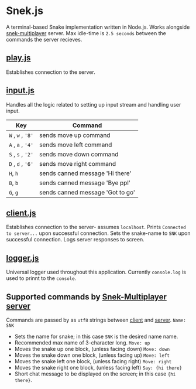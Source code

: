 # Snek.js
A terminal-based Snake implementation written in Node.js.
Works alongside [snek-multiplayer](https://github.com/lighthouse-labs/snek-multiplayer) server.
Max idle-time is `2.5 seconds` between the commands the server recieves.

## [play.js](play.js)
Establishes connection to the server.

## [input.js](input.js)
Handles all the logic related to setting up input stream and handling user input.

| Key                  | Command                          |
|----------------------|----------------------------------|
| `W` , `w` , `'8'`    | sends move up command            |
| `A`  , `a`  , `'4'`  | sends move left command          |
| `S`  , `s`  , `'2'`  | sends move down command          |
| `D` , `d` , `'6'`    | sends move right command         |
| `H`, `h`             | sends canned message 'Hi there'  |
| `B`, `b`             | sends canned message 'Bye ppl'   |
| `G`, `g`             | sends canned message 'Got to go' |


## [client.js](client.js)
Establishes connection to the server- assumes `localhost`.
Prints `Connected to server...` upon successful connection.
Sets the snake-name to `SNK` upon successful connection.
Logs server responses to screen.

## [logger.js](logger.js)
Universal logger used throughout this application. Currently `console.log` is used to prinnt to the `console`.

## Supported commands by [Snek-Multiplayer server](https://github.com/lighthouse-labs/snek-multiplayer)
Commands are passed by as `utf8` strings between [client]() and [server](https://github.com/lighthouse-labs/snek-multiplayer).
`Name: SNK`
  * Sets the name for snake; in this case `SNK` is the desired name name.
  * Recommended max name of 3-character long.
`Move: up`
  * Moves the snake up one block, (unless facing down)
`Move: down`
  * Moves the snake down one block, (unless facing up)
`Move: left`
  * Moves the snake left one block, (unless facing right)
`Move: right`
  * Moves the snake right one block, (unless facing left)
`Say: {hi there}`
  * Short chat message to be displayed on the screen; in this case `{hi there}`.